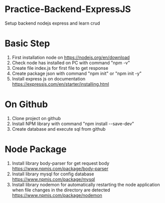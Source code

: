 # Practice-Backend-ExpressJS
Setup backend nodejs express and learn crud

# Basic Step
1. First installation node on https://nodejs.org/en/download
2. Check node has installed on PC with command "npm -v"
3. Create file index.js for first file to get response
4. Create package json with command "npm init" or "npm init -y"
5. Install express js on documentation https://expressjs.com/en/starter/installing.html

# On Github
1. Clone project on github
2. Install NPM library with command "npm install --save-dev"
3. Create database and execute sql from github

# Node Package
1. Install library body-parser for get request body https://www.npmjs.com/package/body-parser
2. Install library mysql for config database https://www.npmjs.com/package/mysql
3. Install library nodemon for automatically restarting the node application when file changes in the directory are detected https://www.npmjs.com/package/nodemon
